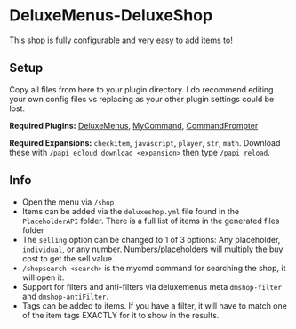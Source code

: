 # DeluxeMenus-DeluxeShop

This shop is fully configurable and very easy to add items to!

## Setup
Copy all files from here to your plugin directory. I do recommend editing your own config files vs replacing as your other plugin settings could be lost.

**Required Plugins:** [DeluxeMenus](https://www.spigotmc.org/resources/deluxemenus.11734/), [MyCommand](https://www.spigotmc.org/resources/mycommand.22272/), [CommandPrompter](https://www.spigotmc.org/resources/commandprompter.47772/)

**Required Expansions:**  `checkitem`, `javascript`, `player`, `str`, `math`.
Download these with `/papi ecloud download <expansion>` then type `/papi reload`.

## Info
 - Open the menu via `/shop`
 - Items can be added via the `deluxeshop.yml` file found in the `PlaceholderAPI` folder. There is a full list of items in the generated files folder
 - The `selling` option can be changed to 1 of 3 options: Any placeholder, `individual`, or any number. Numbers/placeholders will multiply the buy cost to get the sell value.
 - `/shopsearch <search>` is the mycmd command for searching the shop, it will open it.
 - Support for filters and anti-filters via deluxemenus meta `dmshop-filter` and `dmshop-antiFilter`.
 - Tags can be added to items. If you have a filter, it will have to match one of the item tags EXACTLY for it to show in the results.